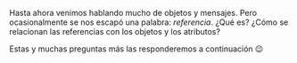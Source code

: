 Hasta ahora venimos hablando mucho de objetos y mensajes. Pero ocasionalmente se nos escapó una palabra: _referencia_. ¿Qué es? ¿Cómo se relacionan las referencias con los objetos y los atributos? 

Estas y muchas preguntas más las responderemos a continuación :wink: